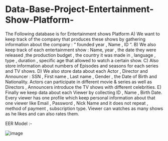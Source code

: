 # Data-Base-Project-Entertainment-Show-Platform-
The Following database is for Entertainment shows Platform A) We want to keep track of the company that produces these shows by gathering information about the company : “ founded year , Name , ID “. B) We also keep track of each entertainment show : Name, year , the date they were released ,the production budget , the country it was made in , language , type , duration , specific age that allowed to watch a certain show. C) Also store information about numbers of Episodes and seasons for each series and TV shows. D) We also store data about each Actor , Director and Announcer : SSN , First name , Last name , Gender , the Date of Birth and Nationality. Actors can participate in different movie & series as well as Directors , Announcers introduce the TV shows with different celebrities. E) Finally we keep data about each Viewer by collecting ID , Name , Birth Date. Every viewer has one profile which keep personal information about that one viewer like Email , Password , Nick Name and it does not repeat , method of payment , subscription type. Viewer can watches as many shows as he likes and can also rates them. 

EER Model :-

![image](https://github.com/user-attachments/assets/feba4d3e-d6da-4ce4-abd0-e6471b6f26cc)

